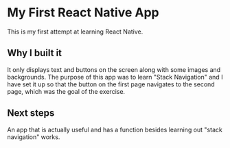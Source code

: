 # My First React Native App

This is my first attempt at learning React Native. 

## Why I built it

It only displays text and buttons on the screen along with some images and backgrounds.
The purpose of this app was to learn "Stack Navigation" and I have set it up so that 
the button on the first page navigates to the second page, which was the goal of the exercise.

## Next steps

An app that is actually useful and has a function besides learning out "stack navigation" works.